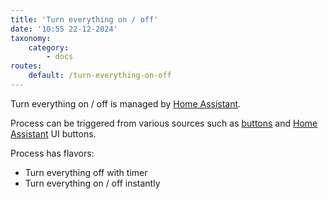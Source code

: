 ```yaml
---
title: 'Turn everything on / off'
date: '10:55 22-12-2024'
taxonomy:
    category:
        - docs
routes:
    default: /turn-everything-on-off
---
```


Turn everything on / off is managed by [Home Assistant](/home-assistant).

Process can be triggered from various sources such as [buttons](/buttons) and [Home Assistant](/home-assistant's) UI buttons.

Process has flavors:
* Turn everything off with timer 
* Turn everything on / off instantly